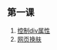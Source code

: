 ## 第一课
1. [控制div属性](https://astak16.github.io/Study-JS/%E7%AC%AC%E4%B8%80%E8%AF%BE/%E6%8E%A7%E5%88%B6div%E5%B1%9E%E6%80%A7/index.html)
2. [网页换肤](https://astak16.github.io/Study-JS/%E7%AC%AC%E4%B8%80%E8%AF%BE/%E7%BD%91%E9%A1%B5%E6%8D%A2%E8%82%A4/index.html)